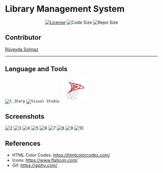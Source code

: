 # Library Management System

<div align="center">
   <a href="https://github.com/ozkanimre/Library-Managment-System/blob/master/LICENSE"><img alt="License" src="https://img.shields.io/github/license/iamruveyda/Library-Managment-System?style=plastic"></a>
   <a><img alt="Code Size" src="https://img.shields.io/github/languages/code-size/ozkanimre/Library-Managment-System?style=plastic"></a>
   <a><img alt="Repo Size" src="https://img.shields.io/github/repo-size/ozkanimre/Library-Managment-System?style=plastic"></a>
</div>

## Contributor

[Rüveyda Solmaz](https://github.com/iamruveyda)
 
  <hr>
 
## Language and Tools

<code><img height="80" title="C_Sharp" src="https://github.com/iamruveyda/iamruveyda/blob/master/img/C_Sharp.png?raw=true"></code>
<code><img height="80" title="Visual Studio " src="https://github.com/iamruveyda/iamruveyda/blob/master/img/visual_studio.png?raw=true"></code>
<code><img height="80" title="SQL Server" src="https://raw.githubusercontent.com/iamruveyda/images/97b3edb20319c172085b7cd8168b939104ad61a4/Languages%20and%20Tools/microsoft-sql-server.svg"></code>

## Screenshots
![2](https://user-images.githubusercontent.com/16800428/97899458-61c4b980-1d4a-11eb-86d6-eca90d481d61.png)
![3](https://user-images.githubusercontent.com/16800428/97899425-57a2bb00-1d4a-11eb-8046-58c9ebd1e7ae.png)
![4](https://user-images.githubusercontent.com/16800428/97899431-596c7e80-1d4a-11eb-8dd1-7c77b311846a.png)
![5](https://user-images.githubusercontent.com/16800428/97899437-5b364200-1d4a-11eb-8da0-591888147948.png)
![6](https://user-images.githubusercontent.com/16800428/97899441-5bced880-1d4a-11eb-9c09-34a9a64cce55.png)
![7](https://user-images.githubusercontent.com/16800428/97899444-5d989c00-1d4a-11eb-8ede-8cd9f6b8f898.png)
![8](https://user-images.githubusercontent.com/16800428/97899446-5e313280-1d4a-11eb-95dd-aab91f5570e7.png)
![9](https://user-images.githubusercontent.com/16800428/97899449-5f625f80-1d4a-11eb-9be3-f40f8ea12afd.png)
![10](https://user-images.githubusercontent.com/16800428/97899454-60938c80-1d4a-11eb-8964-f1959abc0479.png)




## References

- HTML Color Codes: https://htmlcolorcodes.com/
- Icons: https://www.flaticon.com/
- Gif: https://giphy.com/


